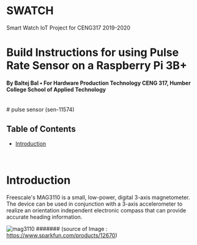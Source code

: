 # SWATCH
Smart Watch IoT Project for CENG317 2019-2020

# Build Instructions for using Pulse Rate Sensor on a Raspberry Pi 3B+
####            By Baltej Bal • For Hardware Production Technology CENG 317, Humber College School of Applied Technology

<br />
 # pulse sensor (sen-11574)
<br/>

## Table of Contents
- [Introduction](#Introduction)

<br />

# Introduction
Freescale's MAG3110 is a small, low-power, digital 3-axis magnetometer. The device can be used in conjunction with a 3-axis accelerometer to realize an orientation independent electronic compass that can provide accurate heading information.

![mag3110](https://cdn.shopify.com/s/files/1/0915/1182/products/11574-01_2048x.jpg?v=1473879996)
####### (source of Image : https://www.sparkfun.com/products/12670)

<br/>
